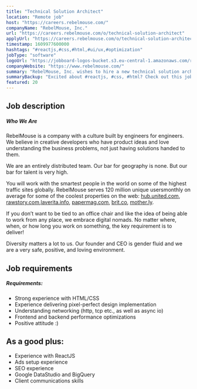 ```yaml
---
title: "Technical Solution Architect"
location: "Remote job"
host: "https://careers.rebelmouse.com/"
companyName: "RebelMouse, Inc."
url: "https://careers.rebelmouse.com/o/technical-solution-architect"
applyUrl: "https://careers.rebelmouse.com/o/technical-solution-architect/c/new"
timestamp: 1609977600000
hashtags: "#reactjs,#css,#html,#ui/ux,#optimization"
jobType: "software"
logoUrl: "https://jobboard-logos-bucket.s3.eu-central-1.amazonaws.com/rebelmouse-inc-"
companyWebsite: "https://www.rebelmouse.com/"
summary: "RebelMouse, Inc. wishes to hire a new technical solution architect. If you have strong experience with HTML/CSS, consider applying."
summaryBackup: "Excited about #reactjs, #css, #html? Check out this job post!"
featured: 20
---
```


## Job description

##### **Who We Are**

RebelMouse is a company with a culture built by engineers for engineers. We believe in creative developers who have product ideas and love understanding the business problems, not just having solutions handed to them.

We are an entirely distributed team. Our bar for geography is none. But our bar for talent is very high.

You will work with the smartest people in the world on some of the highest traffic sites globally. RebelMouse serves 120 million unique usersmonthly on average for some of the coolest properties on the web: [hub.united.com](http://hub.united.com/), [rawstory.com](https://www.rawstory.com/),[laverita.info](http://laverita.info/), [papermag.com](https://www.papermag.com/), [brit.co](https://www.brit.co/), [mother.ly](https://www.mother.ly/).

If you don’t want to be tied to an office chair and like the idea of being able to work from any place, we embrace digital nomads. No matter where, when, or how long you work on something, the key requirement is to deliver!

Diversity matters a lot to us. Our founder and CEO is gender fluid and we are a very safe, positive, and loving environment.

## Job requirements

##### **Requirements:**

*   Strong experience with HTML/CSS
*   Experience delivering pixel-perfect design implementation
*   Understanding networking (http, tcp etc., as well as async io)
*   Frontend and backend performance optimizations
*   Positive attitude :)

## As a good plus:

*   Experience with ReactJS
*   Ads setup experience
*   SEO experience
*   Google DataStudio and BigQuery
*   Client communications skills
